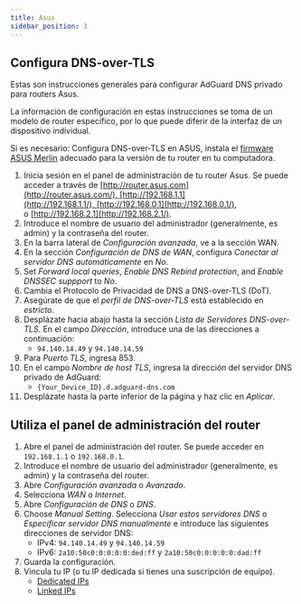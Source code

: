 ```yaml
---
title: Asus
sidebar_position: 3
---
```


## Configura DNS-over-TLS

Estas son instrucciones generales para configurar AdGuard DNS privado para routers Asus.

La información de configuración en estas instrucciones se toma de un modelo de router específico, por lo que puede diferir de la interfaz de un dispositivo individual.

Si es necesario: Configura DNS-over-TLS en ASUS, instala el [firmware ASUS Merlin](https://www.asuswrt-merlin.net/download) adecuado para la versión de tu router en tu computadora.

1. Inicia sesión en el panel de administración de tu router Asus. Se puede acceder a través de [http://router.asus.com](http://router.asus.com/), [http://192.168.1.1](http://192.168.1.1/), [http://192.168.0.1](http://192.168.0.1/), o [http://192.168.2.1](http://192.168.2.1/).
2. Introduce el nombre de usuario del administrador (generalmente, es admin) y la contraseña del router.
3. En la barra lateral de _Configuración avanzada_, ve a la sección WAN.
4. En la sección _Configuración de DNS de WAN_, configura _Conectar al servidor DNS automáticamente_ en _No_.
5. Set _Forward local queries_, _Enable DNS Rebind protection_, and _Enable DNSSEC suppport_ to _No_.
6. Cambia el Protocolo de Privacidad de DNS a DNS-over-TLS (DoT).
7. Asegúrate de que el _perfil de DNS-over-TLS_ está establecido en _estricto_.
8. Desplázate hacia abajo hasta la sección _Lista de Servidores DNS-over-TLS_. En el campo _Dirección_, introduce una de las direcciones a continuación:
   - `94.140.14.49` y `94.140.14.59`
9. Para _Puerto TLS_, ingresa 853.
10. En el campo _Nombre de host TLS_, ingresa la dirección del servidor DNS privado de AdGuard:
    - `{Your_Device_ID}.d.adguard-dns.com`
11. Desplázate hasta la parte inferior de la página y haz clic en _Aplicar_.

## Utiliza el panel de administración del router

1. Abre el panel de administración del router. Se puede acceder en `192.168.1.1` o `192.168.0.1`.
2. Introduce el nombre de usuario del administrador (generalmente, es admin) y la contraseña del router.
3. Abre _Configuración avanzada_ o _Avanzado_.
4. Selecciona _WAN_ o _Internet_.
5. Abre _Configuración de DNS_ o _DNS_.
6. Choose _Manual Setting_. Selecciona _Usar estos servidores DNS_ o _Especificar servidor DNS manualmente_ e introduce las siguientes direcciones de servidor DNS:
   - IPv4: `94.140.14.49` y `94.140.14.59`
   - IPv6: `2a10:50c0:0:0:0:0:ded:ff` y `2a10:50c0:0:0:0:0:dad:ff`
7. Guarda la configuración.
8. Vincula tu IP (o tu IP dedicada si tienes una suscripción de equipo).
   - [Dedicated IPs](/private-dns/connect-devices/other-options/dedicated-ip.md)
   - [Linked IPs](/private-dns/connect-devices/other-options/linked-ip.md)
